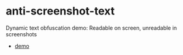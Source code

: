 # anti-screenshot-text

Dynamic text obfuscation demo: Readable on screen, unreadable in screenshots

- [demo](https://anti-screenshot-text.jammy.dev)
